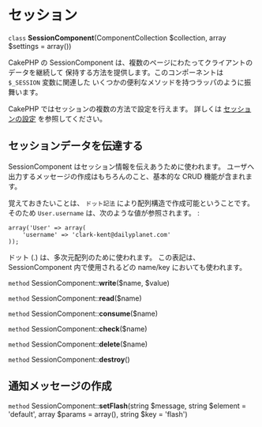 # セッション

`class` **SessionComponent**(ComponentCollection $collection, array $settings = array())

CakePHP の SessionComponent は、複数のページにわたってクライアントのデータを継続して
保持する方法を提供します。このコンポーネントは `$_SESSION` 変数に関連した
いくつかの便利なメソッドを持つラッパのように振舞います。

CakePHP ではセッションの複数の方法で設定を行えます。
詳しくは [セッションの設定](../../development/sessions) を参照してください。

## セッションデータを伝達する

SessionComponent はセッション情報を伝えあうために使われます。
ユーザへ出力するメッセージの作成はもちろんのこと、基本的な CRUD 機能が含まれます。

覚えておきたいことは、 `ドット記法` により配列構造で作成可能ということです。
そのため `User.username` は、次のような値が参照されます。 :

    array('User' => array(
        'username' => 'clark-kent@dailyplanet.com'
    ));

ドット (.) は、多次元配列のために使われます。
この表記は、SessionComponent 内で使用されるどの name/key においても使われます。

`method` SessionComponent::**write**($name, $value)

`method` SessionComponent::**read**($name)

`method` SessionComponent::**consume**($name)

`method` SessionComponent::**check**($name)

`method` SessionComponent::**delete**($name)

`method` SessionComponent::**destroy**()

## 通知メッセージの作成

`method` SessionComponent::**setFlash**(string $message, string $element = 'default', array $params = array(), string $key = 'flash')
